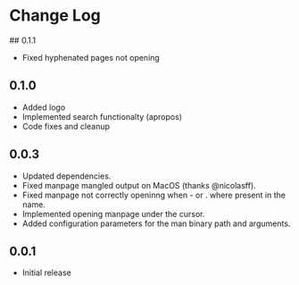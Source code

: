 # Change Log

## 0.1.1

- Fixed hyphenated pages not opening

## 0.1.0

- Added logo
- Implemented search functionalty (apropos)
- Code fixes and cleanup

## 0.0.3

- Updated dependencies.
- Fixed manpage mangled output on MacOS (thanks @nicolasff).
- Fixed manpage not correctly openinng when - or . where present in the name.
- Implemented opening manpage under the cursor.
- Added configuration parameters for the man binary path and arguments.

## 0.0.1

- Initial release